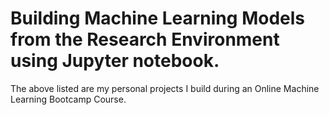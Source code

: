 # Building Machine Learning Models from the Research Environment using Jupyter notebook.
The above listed are my personal projects I build during an Online Machine Learning Bootcamp Course.
